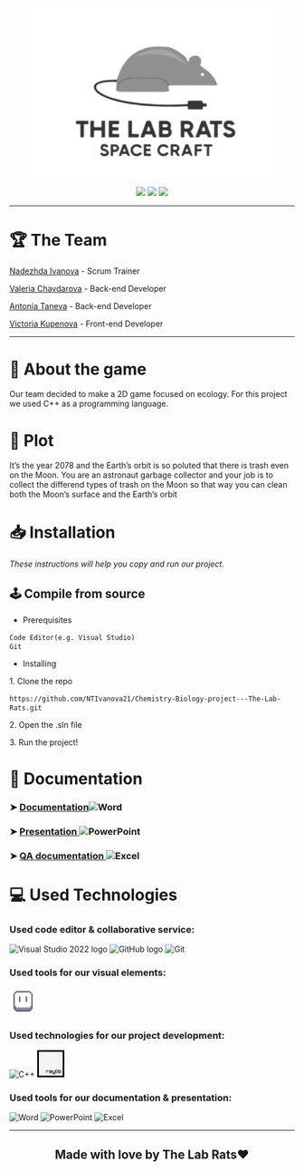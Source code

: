 <p align = "center">
  <img src="https://github.com/NTIvanova21/Chemistry-Biology-project---The-Lab-Rats/blob/main/Documentation/Images/logo.svg" width="425" text-align="center">
</p>

<div align = "center">
   <img src = "https://img.shields.io/github/repo-size/NTIvanova21/Chemistry-Biology-project---The-Lab-Rats?style=for-the-badge&color=blue">
   <img src = "https://img.shields.io/github/directory-file-count/NTIvanova21/Chemistry-Biology-project---The-Lab-Rats?style=for-the-badge&color=red">
   <img src = "https://img.shields.io/github/issues-closed/NTIvanova21/Chemistry-Biology-project---The-Lab-Rats?style=for-the-badge&color=green">
</div>

<hr>

# 🏆 The Team
<p><a href="https://github.com/NTIvanova21">Nadezhda Ivanova</a> - Scrum Trainer</p>
<p><a href="https://github.com/VDChavdarova21">Valeria Chavdarova</a> - Back-end Developer</p>
<p><a href="https://github.com/ATTaneva21">Antonia Taneva</a> - Back-end Developer</p>
<p><a href="https://github.com/VGKupenova21 ">Victoria Kupenova</a> - Front-end Developer</p>

<hr>

# 📖 About the game 

<p> Our team decided to make a 2D game focused on ecology. For this project we used  C++ as a programming language.</p>

# 🚀 Plot 
<p> It’s the year 2078 and the Earth’s orbit is so poluted that there is trash even on the Moon. You are an astronaut garbage collector and your job is to collect the differend types of trash on the Moon so that way you can clean both the Moon’s surface and the Earth’s orbit </p>



# 📥 Installation
<p><i>These instructions will help you copy and run our project.</i></p>

## 🕹️ Compile from source
- <p>Prerequisites</p>
```
Code Editor(e.g. Visual Studio)
Git
```

- <p>Installing<p>
<p>1. Clone the repo</p>

```
https://github.com/NTIvanova21/Chemistry-Biology-project---The-Lab-Rats.git
```
<p>2. Open the .sln file</p>
<p>3. Run the project!</p>

# 📄 Documentation
### ➤ <a href="https://github.com/NTIvanova21/Chemistry-Biology-project---The-Lab-Rats/blob/main/Documentation/Documentation.docx">Documentation</a><img src="https://cdn.worldvectorlogo.com/logos/word-1.svg" alt="Word" width="30" height="20"/> 
### ➤ <a href="https://github.com/NTIvanova21/Chemistry-Biology-project---The-Lab-Rats/blob/main/Documentation/Presentation.pptx">Presentation </a><img src="https://cdn.worldvectorlogo.com/logos/powerpoint-2.svg" alt="PowerPoint" width="30" height="20"/>
### ➤ <a href="https://github.com/NTIvanova21/Chemistry-Biology-project---The-Lab-Rats/blob/main/Documentation/QA_Documentation.xlsx">QA documentation </a><img src="https://cdn.worldvectorlogo.com/logos/excel-4.svg" alt="Excel" width="30" height="20"/>

# 💻 Used Technologies
### Used code editor & collaborative service: 
<p align="left">
  <p>
    <img src="https://cdn.worldvectorlogo.com/logos/visual-studio-2013.svg" alt="Visual Studio 2022 logo" width=48px>
    <img src="https://cdn.worldvectorlogo.com/logos/github-icon-1.svg" alt="GitHub logo" width=48px>
    <img src="https://cdn.worldvectorlogo.com/logos/git-bash.svg" alt="Git" width=48px>
  </p>
</p>

### Used tools for our visual elements:
<p align="left">
    <a href="https://www.aseprite.org/"><img src="https://github.com/NTIvanova21/Chemistry-Biology-project---The-Lab-Rats/blob/main/Documentation/Images/asesprite_logo.png" alt="Asesprite logo" width=48px/></a>
    
</p>

### Used technologies for our project development:
<p align="left">
    <p>
    <img src="https://seeklogo.com/images/C/c-logo-43CE78FF9C-seeklogo.com.png" alt="C++" width=48px>
    <img src="https://github.com/NTIvanova21/Chemistry-Biology-project---The-Lab-Rats/blob/main/Documentation/Images/Raylib.svg" alt = "Raylib" width = 48px>
    </p>
</p>

### Used tools for our documentation & presentation:
<p align="left">
    <p>
    <img src="https://cdn.worldvectorlogo.com/logos/word-1.svg" alt="Word" width=48px>
    <img src="https://cdn.worldvectorlogo.com/logos/powerpoint-2.svg" alt="PowerPoint" width=48px>
    <img src="https://cdn.worldvectorlogo.com/logos/excel-4.svg" alt="Excel" width=48px>
    </p>
</p>

<hr>

## <p align="center">Made with love by The Lab Rats❤️</p></h2>
